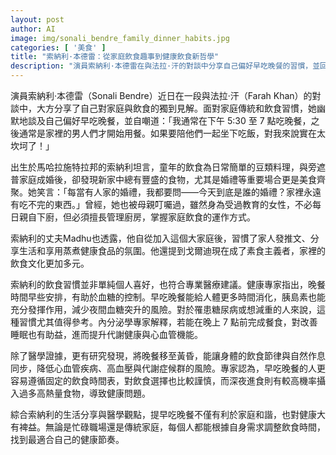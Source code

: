 ```yaml
---
layout: post
author: AI
image: img/sonali_bendre_family_dinner_habits.jpg
categories: [ '美食' ]
title: "索納利·本德雷：從家庭飲食趣事到健康飲食新哲學"
description: "演員索納利·本德雷在與法拉·汗的對談中分享自己偏好早吃晚餐的習慣，並回顧從馬哈拉施特拉童年到旁遮普家庭生活的飲食變遷。她的經驗不僅展現各地美食文化，也獲得健康專家的認同——早吃晚餐有助血糖管理和代謝健康。隨著家中成員飲食方式多元，從婚禮美食到素食風潮，索納利一家將健康飲食融入日常，鼓勵每個人根據自身需求調整生活節奏，實現家庭和健康雙贏。"
---
```

演員索納利·本德雷（Sonali Bendre）近日在一段與法拉·汗（Farah Khan）的對談中，大方分享了自己對家庭與飲食的獨到見解。面對家庭傳統和飲食習慣，她幽默地談及自己偏好早吃晚餐，並自嘲道：「我通常在下午 5:30 至 7 點吃晚餐，之後通常是家裡的男人們才開始用餐。如果要陪他們一起坐下吃飯，對我來說實在太坎坷了！」

出生於馬哈拉施特拉邦的索納利坦言，童年的飲食為日常簡單的豆類料理，與旁遮普家庭成婚後，卻發現新家中總有豐盛的食物，尤其是婚禮等重要場合更是美食齊聚。她笑言：「每當有人家的婚禮，我都要問——今天到底是誰的婚禮？家裡永遠有吃不完的東西。」曾經，她也被母親叮囑過，雖然身為受過教育的女性，不必每日親自下廚，但必須擅長管理廚房，掌握家庭飲食的運作方式。

索納利的丈夫Madhu也透露，他自從加入這個大家庭後，習慣了家人發推文、分享生活和享用蒸煮健康食品的氛圍。他還提到戈爾迪現在成了素食主義者，家裡的飲食文化更加多元。

索納利的飲食習慣並非單純個人喜好，也符合專業醫療建議。健康專家指出，晚餐時間早些安排，有助於血糖的控制。早吃晚餐能給人體更多時間消化，胰島素也能充分發揮作用，減少夜間血糖突升的風險。對於罹患糖尿病或想減重的人來說，這種習慣尤其值得參考。內分泌學專家解釋，若能在晚上 7 點前完成餐食，對改善睡眠也有助益，進而提升代謝健康與心血管機能。

除了醫學證據，更有研究發現，將晚餐移至黃昏，能讓身體的飲食節律與自然作息同步，降低心血管疾病、高血壓與代謝症候群的風險。專家認為，早吃晚餐的人更容易遵循固定的飲食時間表，對飲食選擇也比較謹慎，而深夜進食則有較高機率攝入過多高熱量食物，導致健康問題。

綜合索納利的生活分享與醫學觀點，提早吃晚餐不僅有利於家庭和諧，也對健康大有裨益。無論是忙碌職場還是傳統家庭，每個人都能根據自身需求調整飲食時間，找到最適合自己的健康節奏。